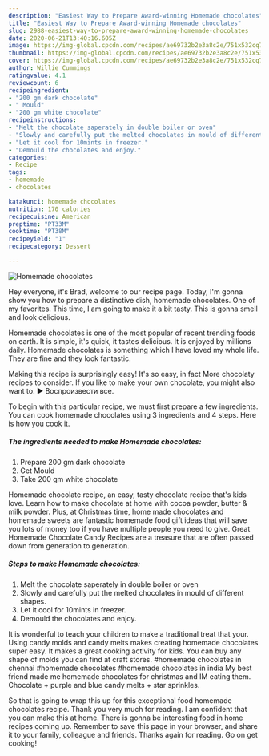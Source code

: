 ```yaml
---
description: "Easiest Way to Prepare Award-winning Homemade chocolates"
title: "Easiest Way to Prepare Award-winning Homemade chocolates"
slug: 2988-easiest-way-to-prepare-award-winning-homemade-chocolates
date: 2020-06-21T13:40:16.605Z
image: https://img-global.cpcdn.com/recipes/ae69732b2e3a8c2e/751x532cq70/homemade-chocolates-recipe-main-photo.jpg
thumbnail: https://img-global.cpcdn.com/recipes/ae69732b2e3a8c2e/751x532cq70/homemade-chocolates-recipe-main-photo.jpg
cover: https://img-global.cpcdn.com/recipes/ae69732b2e3a8c2e/751x532cq70/homemade-chocolates-recipe-main-photo.jpg
author: Willie Cummings
ratingvalue: 4.1
reviewcount: 6
recipeingredient:
- "200 gm dark chocolate"
- " Mould"
- "200 gm white chocolate"
recipeinstructions:
- "Melt the chocolate saperately in double boiler or oven"
- "Slowly and carefully put the melted chocolates in mould of different shapes."
- "Let it cool for 10mints in freezer."
- "Demould the chocolates and enjoy."
categories:
- Recipe
tags:
- homemade
- chocolates

katakunci: homemade chocolates 
nutrition: 170 calories
recipecuisine: American
preptime: "PT33M"
cooktime: "PT38M"
recipeyield: "1"
recipecategory: Dessert

---
```



![Homemade chocolates](https://img-global.cpcdn.com/recipes/ae69732b2e3a8c2e/751x532cq70/homemade-chocolates-recipe-main-photo.jpg)

Hey everyone, it's Brad, welcome to our recipe page. Today, I'm gonna show you how to prepare a distinctive dish, homemade chocolates. One of my favorites. This time, I am going to make it a bit tasty. This is gonna smell and look delicious.

Homemade chocolates is one of the most popular of recent trending foods on earth. It is simple, it's quick, it tastes delicious. It is enjoyed by millions daily. Homemade chocolates is something which I have loved my whole life. They are fine and they look fantastic.

Making this recipe is surprisingly easy! It&#39;s so easy, in fact More chocolaty recipes to consider. If you like to make your own chocolate, you might also want to. ► Воспроизвести все.


To begin with this particular recipe, we must first prepare a few ingredients. You can cook homemade chocolates using 3 ingredients and 4 steps. Here is how you cook it.

<!--inarticleads1-->

##### The ingredients needed to make Homemade chocolates:

1. Prepare 200 gm dark chocolate
1. Get  Mould
1. Take 200 gm white chocolate


Homemade chocolate recipe, an easy, tasty chocolate recipe that&#39;s kids love. Learn how to make chocolate at home with cocoa powder, butter &amp; milk powder. Plus, at Christmas time, home made chocolates and homemade sweets are fantastic homemade food gift ideas that will save you lots of money too if you have multiple people you need to give. Great Homemade Chocolate Candy Recipes are a treasure that are often passed down from generation to generation. 

<!--inarticleads2-->

##### Steps to make Homemade chocolates:

1. Melt the chocolate saperately in double boiler or oven
1. Slowly and carefully put the melted chocolates in mould of different shapes.
1. Let it cool for 10mints in freezer.
1. Demould the chocolates and enjoy.


It is wonderful to teach your children to make a traditional treat that your. Using candy molds and candy melts makes creating homemade chocolates super easy. It makes a great cooking activity for kids. You can buy any shape of molds you can find at craft stores. #homemade chocolates in chennai #homemade chocolates #homemade chocolates in india My best friend made me homemade chocolates for christmas and IM eating them. Chocolate + purple and blue candy melts + star sprinkles. 

So that is going to wrap this up for this exceptional food homemade chocolates recipe. Thank you very much for reading. I am confident that you can make this at home. There is gonna be interesting food in home recipes coming up. Remember to save this page in your browser, and share it to your family, colleague and friends. Thanks again for reading. Go on get cooking!
